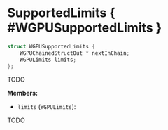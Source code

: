 

# SupportedLimits { #WGPUSupportedLimits }

```C
struct WGPUSupportedLimits {
    WGPUChainedStructOut * nextInChain;
    WGPULimits limits;
};
```


TODO


**Members:**


 - `limits` (`WGPULimits`):


TODO




